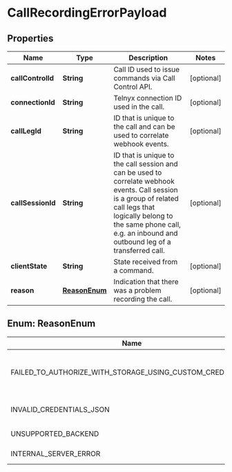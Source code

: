

# CallRecordingErrorPayload


## Properties

Name | Type | Description | Notes
------------ | ------------- | ------------- | -------------
**callControlId** | **String** | Call ID used to issue commands via Call Control API. |  [optional]
**connectionId** | **String** | Telnyx connection ID used in the call. |  [optional]
**callLegId** | **String** | ID that is unique to the call and can be used to correlate webhook events. |  [optional]
**callSessionId** | **String** | ID that is unique to the call session and can be used to correlate webhook events. Call session is a group of related call legs that logically belong to the same phone call, e.g. an inbound and outbound leg of a transferred call. |  [optional]
**clientState** | **String** | State received from a command. |  [optional]
**reason** | [**ReasonEnum**](#ReasonEnum) | Indication that there was a problem recording the call. |  [optional]



## Enum: ReasonEnum

Name | Value
---- | -----
FAILED_TO_AUTHORIZE_WITH_STORAGE_USING_CUSTOM_CREDENTIALS | &quot;Failed to authorize with storage using custom credentials&quot;
INVALID_CREDENTIALS_JSON | &quot;Invalid credentials json&quot;
UNSUPPORTED_BACKEND | &quot;Unsupported backend&quot;
INTERNAL_SERVER_ERROR | &quot;Internal server error&quot;



